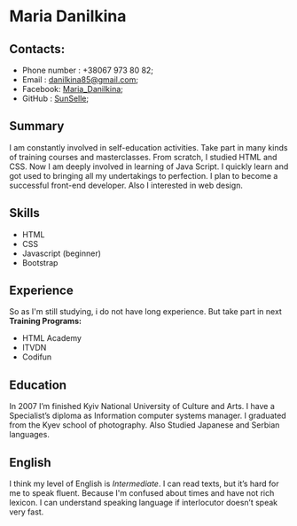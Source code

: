 # Maria Danilkina
## Contacts:
* Phone number : +38067 973 80 82;
* Email : danilkina85@gmail.com;
* Facebook: [Maria_Danilkina](https://www.facebook.com/maria.danilkina.3);
* GitHub : [SunSelle](https://github.com/SunSelle);

## Summary
I am constantly involved in self-education activities. Take part in many kinds of training courses and masterclasses.
From scratch, I studied HTML and CSS. Now I am deeply involved in learning of Java Script.
I quickly learn and got used to bringing all my undertakings to perfection.
I plan to become a successful front-end developer. Also I interested in web design.

## Skills
*   HTML
*   CSS
*   Javascript (beginner)
*   Bootstrap

## Experience
So as I'm still studying, i do not have long experience. But take part in next **Training Programs:**
* HTML Academy
* ITVDN
* Codifun

## Education
In 2007 I’m finished Kyiv National University of Culture and Arts. I have a Specialist’s diploma as Information computer systems manager.
I graduated from the Kyev school of photography.
Also Studied Japanese and Serbian languages.

## English
I think my level of English is *Intermediate*. I can read texts, but it’s hard for me to speak fluent. Because I'm confused about times and have not rich lexicon. I can understand speaking language if interlocutor doesn’t speak very fast.

